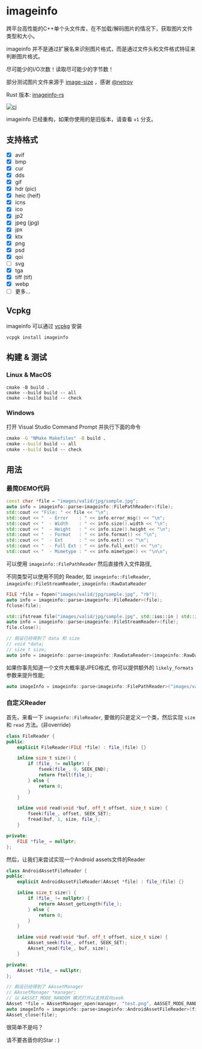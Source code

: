 # imageinfo

跨平台高性能的C++单个头文件库，在不加载/解码图片的情况下，获取图片文件类型和大小。

imageinfo 并不是通过扩展名来识别图片格式，而是通过文件头和文件格式特征来判断图片格式。

尽可能少的I/O次数！读取尽可能少的字节数！

部分测试图片文件来源于 [image-size](https://github.com/image-size/image-size) ，感谢 [@netroy](https://github.com/netroy)

Rust 版本: [imageinfo-rs](https://github.com/xiaozhuai/imageinfo-rs)

[![ci](https://github.com/xiaozhuai/imageinfo/actions/workflows/ci.yml/badge.svg)](https://github.com/xiaozhuai/imageinfo/actions/workflows/ci.yml)

imageinfo 已经重构，如果你使用的是旧版本，请查看 `v1` 分支。

## 支持格式

* [x] avif
* [x] bmp
* [x] cur
* [x] dds
* [x] gif
* [x] hdr (pic)
* [x] heic (heif)
* [x] icns
* [x] ico
* [x] jp2
* [x] jpeg (jpg)
* [x] jpx
* [x] ktx
* [x] png
* [x] psd
* [x] qoi
* [ ] svg
* [x] tga
* [x] tiff (tif)
* [x] webp
* [ ] 更多...

## Vcpkg

imageinfo 可以通过 [vcpkg](https://github.com/microsoft/vcpkg) 安装

```shell
vcpgk install imageinfo
```

## 构建 & 测试

### Linux & MacOS

```shell
cmake -B build .
cmake --build build -- all
cmake --build build -- check
```

### Windows

打开 Visual Studio Command Prompt 并执行下面的命令

```cmd
cmake -G "NMake Makefiles" -B build .
cmake --build build -- all
cmake --build build -- check
```

## 用法

### 最简DEMO代码

```cpp
const char *file = "images/valid/jpg/sample.jpg";
auto info = imageinfo::parse<imageinfo::FilePathReader>(file);
std::cout << "File: " << file << "\n";
std::cout << "  - Error    : " << info.error_msg() << "\n";
std::cout << "  - Width    : " << info.size().width << "\n";
std::cout << "  - Height   : " << info.size().height << "\n";
std::cout << "  - Format   : " << info.format() << "\n";
std::cout << "  - Ext      : " << info.ext() << "\n";
std::cout << "  - Full Ext : " << info.full_ext() << "\n";
std::cout << "  - Mimetype : " << info.mimetype() << "\n\n";
```

可以使用 `imageinfo::FilePathReader` 然后直接传入文件路径,

不同类型可以使用不同的 Reader, 如 `imageinfo::FileReader`, `imageinfo::FileStreamReader`, `imageinfo::RawDataReader`

```cpp
FILE *file = fopen("images/valid/jpg/sample.jpg", "rb");
auto info = imageinfo::parse<imageinfo::FileReader>(file);
fclose(file);
```

```cpp
std::ifstream file("images/valid/jpg/sample.jpg", std::ios::in | std::ios::binary);
auto info = imageinfo::parse<imageinfo::FileStreamReader>(file);
file.close();
```

```cpp
// 假设已经得到了 data 和 size
// void *data;
// size_t size;
auto info = imageinfo::parse<imageinfo::RawDataReader>(imageinfo::RawData(data, size));
```

如果你事先知道一个文件大概率是JPEG格式, 你可以提供额外的 `likely_formats` 参数来提升性能;

```cpp
auto imageInfo = imageinfo::parse<imageinfo::FilePathReader>("images/valid/jpg/sample.jpg", {II_FORMAT_JPEG});
```

### 自定义Reader

首先，来看一下 `imageinfo::FileReader`, 要做的只是定义一个类，然后实现 `size` 和 `read` 方法。(非override)

```cpp
class FileReader {
public:
    explicit FileReader(FILE *file) : file_(file) {}

    inline size_t size() {
        if (file_ != nullptr) {
            fseek(file_, 0, SEEK_END);
            return ftell(file_);
        } else {
            return 0;
        }
    }

    inline void read(void *buf, off_t offset, size_t size) {
        fseek(file_, offset, SEEK_SET);
        fread(buf, 1, size, file_);
    }

private:
    FILE *file_ = nullptr;
};
```

然后，让我们来尝试实现一个Android assets文件的Reader

```cpp
class AndroidAssetFileReader {
public:
    explicit AndroidAssetFileReader(AAsset *file) : file_(file) {}

    inline size_t size() {
        if (file_ != nullptr) {
            return AAsset_getLength(file_);
        } else {
            return 0;
        }
    }

    inline void read(void *buf, off_t offset, size_t size) {
        AAsset_seek(file_, offset, SEEK_SET);
        AAsset_read(file_, buf, size);
    }

private:
    AAsset *file_ = nullptr;
};
```

```cpp
// 假设已经得到了 AAssetManager
// AAssetManager *manager;
// 以 AASSET_MODE_RANDOM 模式打开以支持双向seek
AAsset *file = AAssetManager_open(manager, "test.png", AASSET_MODE_RANDOM);
auto imageInfo = imageinfo::parse<imageinfo::AndroidAssetFileReader>(file);
AAsset_close(file);
```

很简单不是吗？

请不要吝啬你的Star : )
